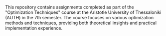 This repository contains assignments completed as part of the "Optimization Techniques" course at the Aristotle University of Thessaloniki (AUTH) in the 7th semester. The course focuses on various optimization methods and techniques, providing both theoretical insights and practical implementation experience.
